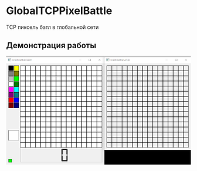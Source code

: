 # GlobalTCPPixelBattle
TCP пиксель батл в глобальной сети

## Демонстрация работы

![Game](https://github.com/KiShiVi/GlobalTCPPixelBattle/blob/main/media/PixelBattleGif.gif)
